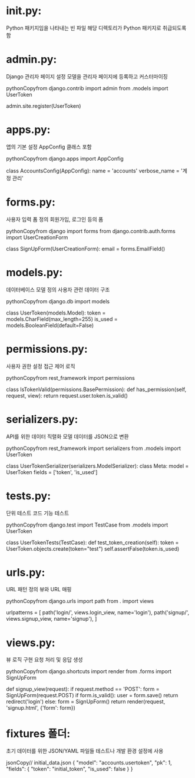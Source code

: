 # __init__.py:

Python 패키지임을 나타내는 빈 파일
해당 디렉토리가 Python 패키지로 취급되도록 함


# admin.py:

Django 관리자 페이지 설정
모델을 관리자 페이지에 등록하고 커스터마이징

pythonCopyfrom django.contrib import admin
from .models import UserToken

admin.site.register(UserToken)

# apps.py:

앱의 기본 설정
AppConfig 클래스 포함

pythonCopyfrom django.apps import AppConfig

class AccountsConfig(AppConfig):
    name = 'accounts'
    verbose_name = '계정 관리'

# forms.py:

사용자 입력 폼 정의
회원가입, 로그인 등의 폼

pythonCopyfrom django import forms
from django.contrib.auth.forms import UserCreationForm

class SignUpForm(UserCreationForm):
    email = forms.EmailField()

# models.py:

데이터베이스 모델 정의
사용자 관련 데이터 구조

pythonCopyfrom django.db import models

class UserToken(models.Model):
    token = models.CharField(max_length=255)
    is_used = models.BooleanField(default=False)

# permissions.py:

사용자 권한 설정
접근 제어 로직

pythonCopyfrom rest_framework import permissions

class IsTokenValid(permissions.BasePermission):
    def has_permission(self, request, view):
        return request.user.token.is_valid()

# serializers.py:

API를 위한 데이터 직렬화
모델 데이터를 JSON으로 변환

pythonCopyfrom rest_framework import serializers
from .models import UserToken

class UserTokenSerializer(serializers.ModelSerializer):
    class Meta:
        model = UserToken
        fields = ['token', 'is_used']

# tests.py:

단위 테스트 코드
기능 테스트

pythonCopyfrom django.test import TestCase
from .models import UserToken

class UserTokenTests(TestCase):
    def test_token_creation(self):
        token = UserToken.objects.create(token="test")
        self.assertFalse(token.is_used)

# urls.py:

URL 패턴 정의
뷰와 URL 매핑

pythonCopyfrom django.urls import path
from . import views

urlpatterns = [
    path('login/', views.login_view, name='login'),
    path('signup/', views.signup_view, name='signup'),
]

# views.py:

뷰 로직 구현
요청 처리 및 응답 생성

pythonCopyfrom django.shortcuts import render
from .forms import SignUpForm

def signup_view(request):
    if request.method == 'POST':
        form = SignUpForm(request.POST)
        if form.is_valid():
            user = form.save()
            return redirect('login')
    else:
        form = SignUpForm()
    return render(request, 'signup.html', {'form': form})

# fixtures 폴더:

초기 데이터를 위한 JSON/YAML 파일들
테스트나 개발 환경 설정에 사용

jsonCopy// initial_data.json
{
    "model": "accounts.usertoken",
    "pk": 1,
    "fields": {
        "token": "initial_token",
        "is_used": false
    }
}
